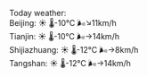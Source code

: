 Today weather:  
Beijing: ☀️ 🌡️-10°C 🌬️↘11km/h  
Tianjin: ☀️ 🌡️-10°C 🌬️→14km/h  
Shijiazhuang: ☀️ 🌡️-12°C 🌬️→8km/h  
Tangshan: ☀️ 🌡️-12°C 🌬️→14km/h  
